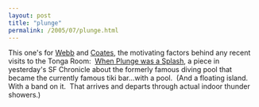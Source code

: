 ```yaml
---
layout: post
title: "plunge"
permalink: /2005/07/plunge.html
---
```


<p>This one's for <a href="http://www.interconnected.org/home/">Webb</a> and <a href="http://www.plasticbag.org/">Coates</a>, the motivating factors behind any recent visits to the Tonga Room:&nbsp; <a href="http://sfgate.com/cgi-bin/article.cgi?file=/c/a/2005/07/26/SPGV5DTHH21.DTL">When Plunge was a Splash</a>, a piece in yesterday's SF Chronicle about the formerly famous diving pool that became the currently famous tiki bar...with a pool.&nbsp; (And a floating island.&nbsp; With a band on it.&nbsp; That arrives and departs through actual indoor thunder showers.)</p>


